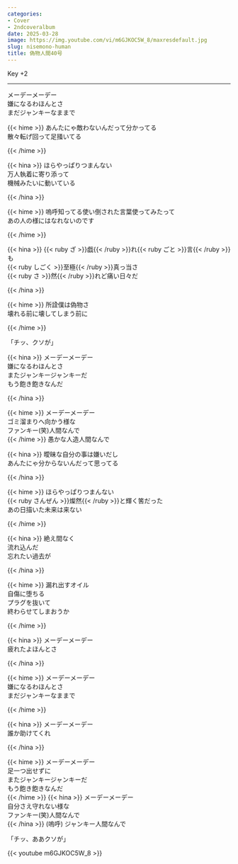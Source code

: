 ```yaml
---
categories:
- Cover
- 2ndcoveralbum
date: 2025-03-28
image: https://img.youtube.com/vi/m6GJKOC5W_8/maxresdefault.jpg
slug: nisemono-human
title: 偽物人間40号
---
```



Key +2

---

メーデーメーデー  
嫌になるわほんとさ  
まだジャンキーなままで  

{{< hime >}}
あんたにゃ敵わないんだって分かってる  
散々転げ回って足掻いてる  

{{< /hime >}}

{{< hina >}}
ほらやっぱりつまんない  
万人執着に寄り添って  
機械みたいに動いている  

{{< /hina >}}

{{< hime >}}
嗚呼知ってる使い倒された言葉使ってみたって  
あの人の様にはなれないのです  

{{< /hime >}}

{{< hina >}}
{{< ruby ざ >}}戯{{< /ruby >}}れ{{< ruby ごと >}}言{{< /ruby >}}も  
{{< ruby しごく >}}至極{{< /ruby >}}真っ当さ  
{{< ruby さ >}}然{{< /ruby >}}れど痛い日々だ  

{{< /hina >}}

{{< hime >}}
所詮僕は偽物さ  
壊れる前に壊してしまう前に  

{{< /hime >}}

「チッ、クソが」

{{< hina >}}
メーデーメーデー  
嫌になるわほんとさ  
またジャンキージャンキーだ  
もう飽き飽きなんだ  

{{< /hina >}}

{{< hime >}}
メーデーメーデー  
ゴミ溜まりへ向かう様な  
ファンキー(笑)人間なんで  
{{< /hime >}}
愚かな人造人間なんで  

{{< hina >}}
曖昧な自分の事は嫌いだし  
あんたにゃ分からないんだって思ってる  

{{< /hina >}}

{{< hime >}}
ほらやっぱりつまんない  
{{< ruby さんぜん >}}燦然{{< /ruby >}}と輝く筈だった  
あの日描いた未来は来ない  

{{< /hime >}}

{{< hina >}}
絶え間なく  
流れ込んだ  
忘れたい過去が  

{{< /hina >}}

{{< hime >}}
漏れ出すオイル  
自傷に堕ちる  
プラグを抜いて  
終わらせてしまおうか  

{{< /hime >}}

{{< hina >}}
メーデーメーデー  
疲れたよほんとさ  

{{< /hina >}}

{{< hime >}}
メーデーメーデー  
嫌になるわほんとさ  
まだジャンキーなままで  

{{< /hime >}}

{{< hina >}}
メーデーメーデー  
誰か助けてくれ  

{{< /hina >}}

{{< hime >}}
メーデーメーデー  
足一つ出せずに  
またジャンキージャンキーだ  
もう飽き飽きなんだ  
{{< /hime >}}
{{< hina >}}
メーデーメーデー  
自分さえ守れない様な  
ファンキー(笑)人間なんで  
{{< /hina >}}
(嗚呼)
ジャンキー人間なんで  

「チッ、ああクソが」

{{< youtube m6GJKOC5W_8 >}}